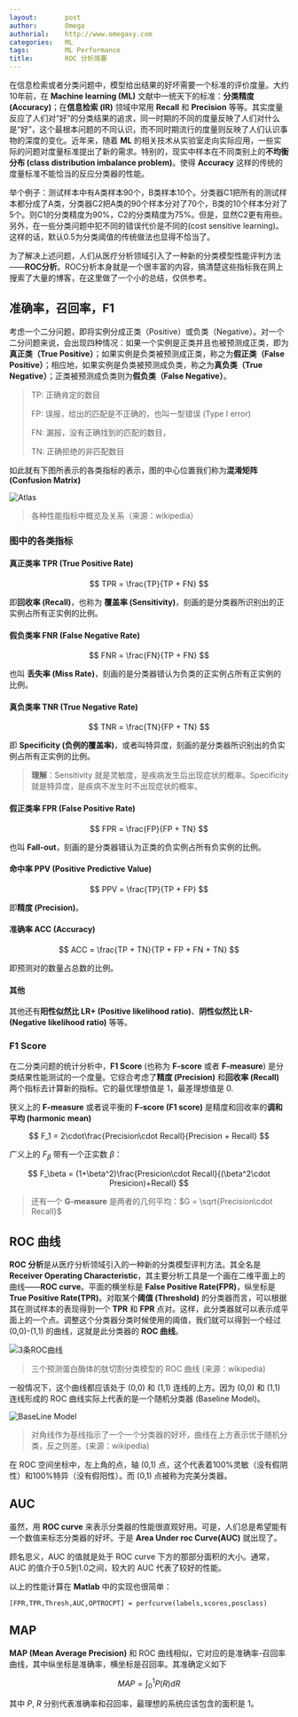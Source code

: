 ```yaml
---
layout:       post
author:       Omega
authorial:    http://www.omegaxy.com
categories:   ML
tags:         ML Performance
title:        ROC 分析简要
---
```


在信息检索或者分类问题中，模型给出结果的好坏需要一个标准的评价度量。大约10年前，在 **Machine learning (ML)** 文献中一统天下的标准：**分类精度 (Accuracy)**；在**信息检索 (IR)** 领域中常用 **Recall** 和 **Precision** 等等。其实度量反应了人们对“好”的分类结果的追求，同一时期的不同的度量反映了人们对什么是“好”，这个最根本问题的不同认识，而不同时期流行的度量则反映了人们认识事物的深度的变化。近年来，随着 **ML** 的相关技术从实验室走向实际应用，一些实际的问题对度量标准提出了新的需求。特别的，现实中样本在不同类别上的**不均衡分布 (class distribution imbalance problem)**。使得 **Accuracy** 这样的传统的度量标准不能恰当的反应分类器的性能。

举个例子：测试样本中有A类样本90个，B类样本10个。分类器C1把所有的测试样本都分成了A类，分类器C2把A类的90个样本分对了70个，B类的10个样本分对了5个。则C1的分类精度为90%，C2的分类精度为75%。但是，显然C2更有用些。另外，在一些分类问题中犯不同的错误代价是不同的(cost sensitive learning)。这样的话，默认0.5为分类阈值的传统做法也显得不恰当了。

为了解决上述问题，人们从医疗分析领域引入了一种新的分类模型性能评判方法——**ROC分析**。ROC分析本身就是一个很丰富的内容，搞清楚这些指标我在网上搜索了大量的博客，在这里做了一个小的总结，仅供参考。


## 准确率，召回率，F1

考虑一个二分问题，即将实例分成正类（Positive）或负类（Negative）。对一个二分问题来说，会出现四种情况：如果一个实例是正类并且也被预测成正类，即为**真正类（True Positive）**；如果实例是负类被预测成正类，称之为**假正类（False Positive）**；相应地，如果实例是负类被预测成负类，称之为**真负类（True Negative）**；正类被预测成负类则为**假负类（False Negative）**。

> TP: 正确肯定的数目
>
> FP: 误报，给出的匹配是不正确的，也叫一型错误 (Type I error)
>
> FN: 漏报，没有正确找到的匹配的数目，
>
> TN: 正确拒绝的非匹配数目

如此就有下图所表示的各类指标的表示，图的中心位置我们称为**混淆矩阵 (Confusion Matrix)**

![Atlas](/imgs/PerformTest/Performance.png)

> 各种性能指标中概览及关系（来源：wikipedia）

### 图中的各类指标

#### 真正类率 TPR (True Positive Rate)

$$
TPR = \frac{TP}{TP + FN}
$$

即**回收率 (Recall)**，也称为 **覆盖率 (Sensitivity)**，刻画的是分类器所识别出的正实例占所有正实例的比例。

#### 假负类率 FNR (False Negative Rate)

$$
FNR = \frac{FN}{TP + FN}
$$

也叫 **丢失率 (Miss Rate)**，刻画的是分类器错认为负类的正实例占所有正实例的比例。

#### 真负类率 TNR (True Negative Rate)

$$
TNR = \frac{TN}{FP + TN}
$$

即 **Specificity (负例的覆盖率)**，或者叫特异度，刻画的是分类器所识别出的负实例占所有正实例的比例。

> **理解**：Sensitivity 就是灵敏度，是疾病发生后出现症状的概率。Specificity 就是特异度，是疾病不发生时不出现症状的概率。

#### 假正类率 FPR (False Positive Rate)

$$
FPR = \frac{FP}{FP + TN}
$$

也叫 **Fall-out**，刻画的是分类器错认为正类的负实例占所有负实例的比例。

#### 命中率 PPV (Positive Predictive Value)

$$
PPV = \frac{TP}{TP + FP}
$$

即**精度 (Precision)**。

#### 准确率 ACC (Accuracy)

$$
ACC = \frac{TP + TN}{TP + FP + FN + TN}
$$

即预测对的数量占总数的比例。

#### 其他

其他还有**阳性似然比 LR+ (Positive likelihood ratio)**、**阴性似然比 LR- (Negative likelihood ratio)** 等等。

### F1 Score

在二分类问题的统计分析中，**F1 Score** (也称为 **F-score** 或者 **F-measure**) 是分类结果性能测试的一个度量。它综合考虑了**精度 (Precision)** 和**回收率 (Recall)** 两个指标去计算新的指标。它的最优理想值是 1，最差理想值是 0.

狭义上的 **F-measure** 或者说平衡的 **F-score (F1 score)** 是精度和回收率的**调和平均 (harmonic mean)**

$$
F_1 = 2\cdot\frac{Precision\cdot Recall}{Precision + Recall}
$$

广义上的 $F_\beta$ 带有一个正实数 $\beta$：

$$
F_\beta = (1+\beta^2)\frac{Presicion\cdot Recall}{(\beta^2\cdot Presicion)+Recall}
$$

> 还有一个 **G-measure** 是两者的几何平均：$G = \sqrt{Precision\cdot Recall}$

## ROC 曲线

**ROC 分析**是从医疗分析领域引入的一种新的分类模型评判方法。其全名是 **Receiver Operating Characteristic**，其主要分析工具是一个画在二维平面上的曲线——**ROC curve**。平面的横坐标是 **False Positive Rate(FPR)**，纵坐标是 **True Positive Rate(TPR)**。对取某个**阈值 (Threshold)** 的分类器而言，可以根据其在测试样本的表现得到一个 **TPR** 和 **FPR** 点对。这样，此分类器就可以表示成平面上的一个点。调整这个分类器分类时候使用的阈值，我们就可以得到一个经过 (0,0)-(1,1) 的曲线，这就是此分类器的 **ROC 曲线**。

![3条ROC曲线](/imgs/PerformTest/Roccurves.png)

> 三个预测蛋白酶体的肽切割分类模型的 ROC 曲线 (来源：wikipedia)

一般情况下，这个曲线都应该处于 (0,0) 和 (1,1) 连线的上方。因为 (0,0) 和 (1,1) 连线形成的 ROC 曲线实际上代表的是一个随机分类器 (Baseline Model)。

![BaseLine Model](/imgs/PerformTest/Baseline.png)

> 对角线作为基线指示了一个一个分类器的好坏，曲线在上方表示优于随机分类，反之则差。(来源：wikipedia)

在 ROC 空间坐标中，左上角的点，轴 (0,1) 点，这个代表着100%灵敏（没有假阴性）和100%特异（没有假阳性）。而 (0,1) 点被称为完美分类器。

## AUC

虽然，用 **ROC curve** 来表示分类器的性能很直观好用。可是，人们总是希望能有一个数值来标志分类器的好坏。于是 **Area Under roc Curve(AUC)** 就出现了。

顾名思义，AUC 的值就是处于 ROC curve 下方的那部分面积的大小。通常，AUC 的值介于0.5到1.0之间，较大的 AUC 代表了较好的性能。

以上的性能计算在 **Matlab** 中的实现也很简单：

    [FPR,TPR,Thresh,AUC,OPTROCPT] = perfcurve(labels,scores,posclass)

## MAP

**MAP (Mean Average Precision)** 和 ROC 曲线相似，它对应的是准确率-召回率曲线，其中纵坐标是准确率，横坐标是召回率。其准确定义如下

$$
MAP = \int^1_0 {P(R)dR}
$$

其中 $P,\ R$ 分别代表准确率和召回率，最理想的系统应该包含的面积是 1。
